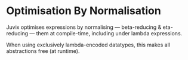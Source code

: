 # Optimisation By Normalisation

Juvix optimises expressions by normalising — beta-reducing & eta-reducing — them at compile-time, including under lambda expressions.

When using exclusively lambda-encoded datatypes, this makes all abstractions free (at runtime).
